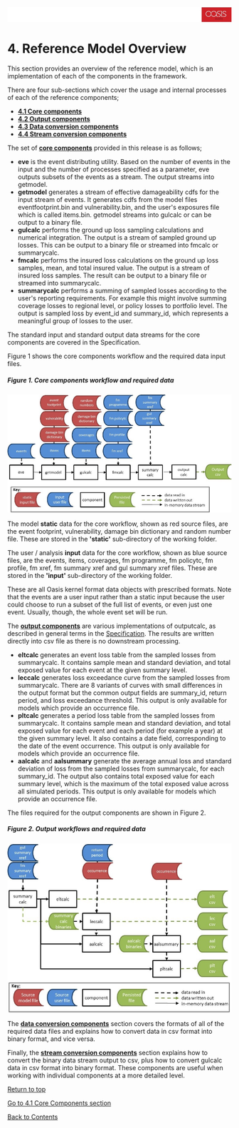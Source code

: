 ![alt text](../img/banner.jpg "banner")
# 4. Reference Model Overview <a id="referencemodel"></a>

This section provides an overview of the reference model, which is an implementation of each of the components in the framework. 

There are four sub-sections which cover the usage and internal processes of each of the reference components;

* **[4.1 Core components](CoreComponents.md)**
* **[4.2 Output components](OutputComponents.md)**
* **[4.3 Data conversion components](DataConversionComponents.md)**
* **[4.4 Stream conversion components](StreamConversionComponents.md)**

The set of **[core components](CoreComponents.md)** provided in this release is as follows;
* **eve** is the event distributing utility. Based on the number of events in the input and the number of processes specified as a parameter, eve outputs subsets of the events as a stream. The output streams into getmodel.
* **getmodel** generates a stream of effective damageability cdfs for the input stream of events. It generates cdfs from the model files eventfootprint.bin and vulnerability.bin, and the user's exposures file which is called items.bin. getmodel streams into gulcalc or can be output to a binary file.
* **gulcalc** performs the ground up loss sampling calculations and numerical integration. The output is a stream of sampled ground up losses. This can be output to a binary file or streamed into  fmcalc or summarycalc.
* **fmcalc** performs the insured loss calculations on the ground up loss samples, mean, and total insured value. The output is a stream of insured loss samples. The result can be output to a binary file or streamed into summarycalc.
* **summarycalc** performs a summing of sampled losses according to the user's reporting requirements.  For example this might involve summing coverage losses to regional level, or policy losses to portfolio level.  The output is sampled loss by event_id and summary_id, which represents a meaningful group of losses to the user. 

The standard input and standard output data streams for the core components are covered in the Specification. 

Figure 1 shows the core components workflow and the required data input files.

##### Figure 1. Core components workflow and required data
![alt text](../img/ktoolsrequireddata.jpg "Core workflow and required data")

The model **static** data for the core workflow, shown as red source files, are the event footprint, vulnerability, damage bin dictionary and random number file.  These are stored in the **'static'** sub-directory of the working folder.  

The user / analysis **input** data for the core workflow, shown as blue source files, are the events, items, coverages, fm programme, fm policytc, fm profile, fm xref, fm summary xref and gul summary xref files. These are stored in the **'input'** sub-directory of the working folder. 

These are all Oasis kernel format data objects with prescribed formats. Note that the events are a user input rather than a static input because the user could choose to run a subset of the full list of events, or even just one event. Usually, though, the whole event set will be run. 

The **[output components](OutputComponents.md)** are various implementations of outputcalc, as described in general terms in the [Specification](Specification.md). The results are written directly into csv file as there is no downstream processing.

* **eltcalc**  generates an event loss table from the sampled losses from summarycalc. It contains sample mean and standard deviation, and total exposed value for each event at the given summary level. 
* **leccalc**  generates loss exceedance curve from the sampled losses from summarycalc. There are 8 variants of curves with small differences in the output format but the common output fields are summary_id, return period, and loss exceedance threshold. This output is only available for models which provide an occurrence file.
* **pltcalc**  generates a period loss table from the sampled losses from summarycalc. It contains sample mean and standard deviation, and total exposed value for each event and each period (for example a year) at the given summary level. It also contains a date field, corresponding to the date of the event occurrence. This output is only available for models which provide an occurrence file.
* **aalcalc**  and **aalsummary** generate the average annual loss and standard deviation of loss from the sampled losses from summarycalc, for each summary_id. The output also contains total exposed value for each summary level, which is the maximum of the total exposed value across all simulated periods. This output is only available for models which provide an occurrence file.
 
The files required for the output components are shown in Figure 2.

##### Figure 2. Output workflows and required data
![alt text](../img/outputsrequireddata.jpg "Output workflows and required data")

The **[data conversion components](DataConversionComponents.md)** section covers the formats of all of the required data files and explains how to convert data in csv format into binary format, and vice versa.

Finally, the **[stream conversion components](StreamConversionComponents.md)** section explains how to convert the binary data stream output to csv, plus how to convert gulcalc data in csv format into binary format. These components are useful when working with individual components at a more detailed level.

[Return to top](#referencemodel)

[Go to 4.1 Core Components section](CoreComponents.md)

[Back to Contents](Contents.md)
